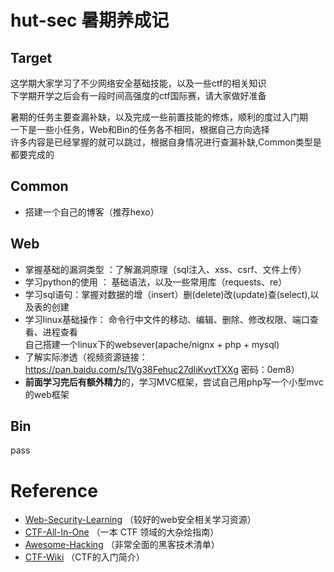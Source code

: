 # hut-sec 暑期养成记 

## Target
这学期大家学习了不少网络安全基础技能，以及一些ctf的相关知识  
下学期开学之后会有一段时间高强度的ctf国际赛，请大家做好准备  
  
暑期的任务主要查漏补缺，以及完成一些前置技能的修炼，顺利的度过入门期  
一下是一些小任务，Web和Bin的任务各不相同，根据自己方向选择  
许多内容是已经掌握的就可以跳过，根据自身情况进行查漏补缺,Common类型是都要完成的  

## Common
- 搭建一个自己的博客（推荐hexo）

## Web
- 掌握基础的漏洞类型 ：了解漏洞原理（sql注入、xss、csrf、文件上传）
- 学习python的使用 ： 基础语法，以及一些常用库（requests、re）
- 学习sql语句：掌握对数据的增（insert）删(delete)改(update)查(select),以及表的创建
- 学习linux基础操作：
	命令行中文件的移动、编辑、删除、修改权限、端口查看、进程查看  
	自己搭建一个linux下的websever(apache/nignx + php + mysql)
- 了解实际渗透（视频资源链接：https://pan.baidu.com/s/1Vg38Fehuc27dIiKvytTXXg 密码：0em8） 
- **前面学习完后有额外精力**的，学习MVC框架，尝试自己用php写一个小型mvc的web框架


## Bin
pass



# Reference
- [Web-Security-Learning](https://github.com/CHYbeta/Web-Security-Learning) （较好的web安全相关学习资源）
- [CTF-All-In-One](https://github.com/firmianay/CTF-All-In-One) （一本 CTF 领域的大杂烩指南）
- [Awesome-Hacking](https://github.com/Hack-with-Github/Awesome-Hacking) （非常全面的黑客技术清单）
- [CTF-Wiki](https://ctf-wiki.github.io/ctf-wiki/) （CTF的入门简介）